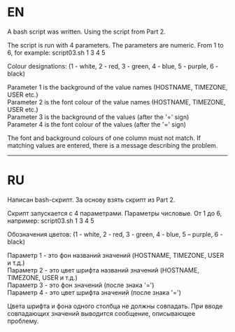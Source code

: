 # EN

A bash script was written. Using the script from Part 2. 

The script is run with 4 parameters. The parameters are numeric. From 1 to 6, for example:
script03.sh 1 3 4 5

Colour designations: (1 - white, 2 - red, 3 - green, 4 - blue, 5 - purple, 6 - black)

Parameter 1 is the background of the value names (HOSTNAME, TIMEZONE, USER etc.) </br>
Parameter 2 is the font colour of the value names (HOSTNAME, TIMEZONE, USER etc.)</br>
Parameter 3 is the background of the values (after the '=' sign)</br>
Parameter 4 is the font colour of the values (after the '=' sign)

The font and background colours of one column must not match.
If matching values are entered, there is a message describing the problem.

---

# RU

Написан bash-скрипт. За основу взять скрипт из Part 2.

Скрипт запускается с 4 параметрами. Параметры числовые. От 1 до 6, например:
script03.sh 1 3 4 5

Обозначения цветов: (1 - white, 2 - red, 3 - green, 4 - blue, 5 – purple, 6 - black)

Параметр 1 - это фон названий значений (HOSTNAME, TIMEZONE, USER и т.д.)</br>
Параметр 2 - это цвет шрифта названий значений (HOSTNAME, TIMEZONE, USER и т.д.)</br>
Параметр 3 - это фон значений (после знака '=')</br>
Параметр 4 - это цвет шрифта значений (после знака '=')

Цвета шрифта и фона одного столбца не должны совпадать.
При вводе совпадающих значений выводится сообщение, описывающее проблему.
